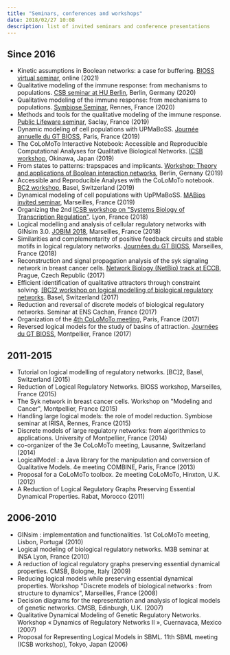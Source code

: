 ```yaml
---
title: "Seminars, conferences and workshops"
date: 2018/02/27 10:08
description: list of invited seminars and conference presentations
---
```



Since 2016
----------
* Kinetic assumptions in Boolean networks: a case for buffering.
  [BIOSS virtual seminar](https://www.bioss-cnrs.fr/seminaires/2021-02/), online (2021)
* Qualitative modeling of the immune response: from mechanisms to populations.
  [CSB seminar at HU Berlin](http://www2.hu-berlin.de/biologie/csb/index.php/news-a-events/csb-seminar-series-472335), Berlin, Germany (2020)
* Qualitative modeling of the immune response: from mechanisms to populations.
  [Symbiose Seminar](http://symbiose.irisa.fr/symbioseSeminars), Rennes, France (2020)
* Methods and tools for the qualitative modeling of the immune response.
  [Public Lifeware seminar](http://lifeware.inria.fr/wiki/Main/Seminar), Saclay, France (2019)
* Dynamic modeling of cell populations with UPMaBoSS.
  [Journée annuelle du GT BIOSS](http://bioss-cnrs.fr/manif/jnbioss_201911/jnbioss_201911.html), Paris, France (2019)
* The CoLoMoTo Interactive Notebook: Accessible and Reproducible Computational Analyses for Qualitative Biological Networks.
  [ICSB workshop](https://www2.aeplan.co.jp/icsb2019/tutorials_satellite.html), Okinawa, Japan (2019)
* From states to patterns: trapspaces and implicants.
  [Workshop: Theory and applications of Boolean interaction networks](http://www.mi.fu-berlin.de/en/math/groups/dibimath/events/2019_Boolean_interaction_networks.html), Berlin, Gernany (2019)
* Accessible and Reproducible Analyses with the CoLoMoTo notebook.
  [BC2 workshop](https://www.basellife.org/2019/basel-life-structure/bc2/programme/workshops-and-tutorials.html), Basel, Switzerland (2019)
* Dynamical modeling of cell populations with UpPMaBoSS.
  [MABios invited seminar](http://mabios.math.cnrs.fr/seminaire.html), Marseilles, France (2019)
* Organizing the 2nd [ICSB workshop on "Systems Biology of Transcription Regulation"](https://sbtr2018.github.io/). Lyon, France (2018)
* Logical modelling and analysis of cellular regulatory networks with GINsim 3.0.
  [JOBIM 2018](https://jobim2018.sciencesconf.org/), Marseilles, France (2018)
* Similarities and complementarity of positive feedback circuits and stable motifs in logical regulatory networks.
  [Journées du GT BIOSS](http://bioss-cnrs.fr/manif/jnbioss_201807/jnbioss201807.html), Marseilles, France (2018)
* Reconstruction and signal propagation analysis of the syk signaling network in breast cancer cells.
  [Network Biology (NetBio) track at ECCB](https://www.iscb.org/ismbeccb2017), Prague, Czech Republic (2017)
* Efficient identification of qualitative attractors through constraint solving.
  [[BC]2 workshop on logical modelling of biological regulatory networks](http://www.colomoto.org/events/2017-bc2-workshop/). Basel, Switzerland (2017)
* Reduction and reversal of discrete models of biological regulatory networks.
  Seminar at ENS Cachan, France (2017)
* Organization of the [4th CoLoMoTo meeting](http://www.colomoto.org/meetings/2017), Paris, France (2017)
* Reversed logical models for the study of basins of attraction.
  [Journées du GT BIOSS](http://bioss-cnrs.fr/manif/jnbioss_201703/jnbioss201703.html), Montpellier, France (2017)


2011-2015
---------

* Tutorial on logical modelling of regulatory networks. [BC]2, Basel, Switzerland (2015)
* Reduction of Logical Regulatory Networks. BIOSS workshop, Marseilles, France (2015)
* The Syk network in breast cancer cells. Workshop on  "Modeling and Cancer", Montpellier, France (2015)
* Handling large logical models: the role of model reduction. Symbiose seminar at IRISA, Rennes, France (2015)
* Discrete models of large regulatory networks: from algorithmics to applications. University of Montpellier, France (2014)
* co-organizer of the 3e CoLoMoTo meeting, Lausanne, Switzerland (2014)
* LogicalModel : a Java library for the manipulation and conversion of Qualitative Models. 4e meeting COMBINE, Paris, France (2013)
* Proposal for a CoLoMoTo toolbox. 2e meeting CoLoMoTo, Hinxton, U.K. (2012)
* A Reduction of Logical Regulatory Graphs Preserving Essential Dynamical Properties. Rabat, Morocco (2011)


2006-2010
---------

* GINsim : implementation and functionalities. 1st CoLoMoTo meeting, Lisbon, Portugal (2010)
* Logical modeling of biological regulatory networks. M3B seminar at INSA Lyon, France (2010)
* A reduction of logical regulatory graphs preserving essential dynamical properties. CMSB, Bologne, Italy (2009)
* Reducing logical models while preserving essential dynamical properties. Workshop "Discrete models of biological networks : from structure to dynamics", Marseilles, France (2008)
* Decision diagrams for the representation and analysis of logical models of genetic networks. CMSB, Edinburgh, U.K. (2007)
* Qualitative Dynamical Modeling of Genetic Regulatory Networks. Workshop « Dynamics of Regulatory Networks II », Cuernavaca, Mexico (2007)
* Proposal for Representing Logical Models in SBML. 11th SBML meeting (ICSB workshop), Tokyo, Japan (2006)


